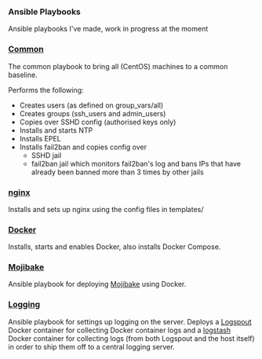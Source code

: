 ### Ansible Playbooks ###

Ansible playbooks I've made, work in progress at the moment

### [Common](mojibake/roles/common/) ###

The common playbook to bring all (CentOS) machines to a common baseline.

Performs the following:

- Creates users (as defined on group_vars/all)
- Creates groups (ssh_users and admin_users)
- Copies over SSHD config (authorised keys only)
- Installs and starts NTP
- Installs EPEL
- Installs fail2ban and copies config over
    - SSHD jail
    - fail2ban jail which monitors fail2ban's log and bans IPs that have already been banned more than 3 times by other jails

### [nginx](mojibake/roles/nginx/) ###

Installs and sets up nginx using the config files in templates/

### [Docker](mojibake/roles/docker/) ###

Installs, starts and enables Docker, also installs Docker Compose.

### [Mojibake](mojibake/roles/mojibake-site/) ###

Ansible playbook for deploying [Mojibake](https://github.com/ardinor/mojibake) using Docker.

### [Logging](mojibake/roles/logging/) ###

Ansible playbook for settings up logging on the server. Deploys a [Logspout](https://github.com/gliderlabs/logspout) Docker container for collecting Docker container logs and a [logstash](http://logstash.net/) Docker container for collecting logs (from both Logspout and the host itself) in order to ship them off to a central logging server.
